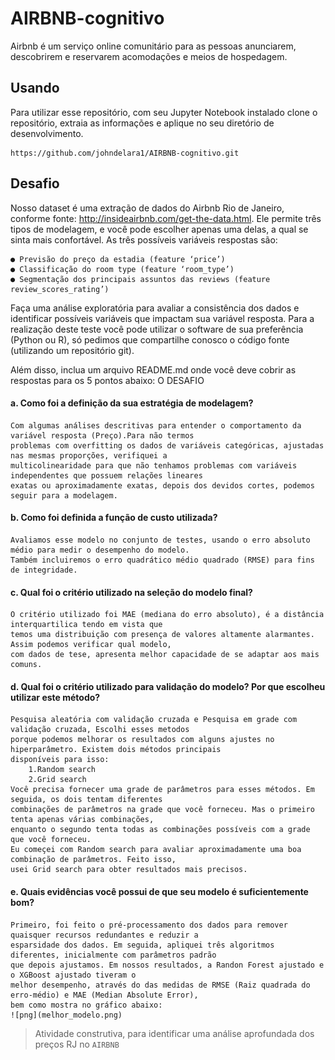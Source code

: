 
# AIRBNB-cognitivo
Airbnb é um serviço online comunitário para as pessoas anunciarem, descobrirem e reservarem acomodações e meios de hospedagem.

## Usando
Para utilizar esse repositório, com  seu Jupyter Notebook instalado clone o repositório, extraia as informações  e aplique no seu diretório de desenvolvimento.

```
https://github.com/johndelara1/AIRBNB-cognitivo.git
```

## Desafio
Nosso dataset é uma extração de dados do Airbnb Rio de
Janeiro, conforme fonte:
http://insideairbnb.com/get-the-data.html.
Ele permite três tipos de modelagem, e você pode escolher
apenas uma delas, a qual se sinta mais confortável. As três
possíveis variáveis respostas são:

    ● Previsão do preço da estadia (feature ‘price’)
    ● Classificação do room type (feature ‘room_type’)
    ● Segmentação dos principais assuntos das reviews (feature review_scores_rating’)
    
Faça uma análise exploratória para avaliar a consistência
dos dados e identificar possíveis variáveis que impactam
sua variável resposta.
Para a realização deste teste você pode utilizar o software
de sua preferência (Python ou R), só pedimos que
compartilhe conosco o código fonte (utilizando um
repositório git).

Além disso, inclua um arquivo README.md
onde você deve cobrir as respostas para os 5 pontos abaixo:
O DESAFIO


#### a. Como foi a definição da sua estratégia de modelagem?
    Com algumas análises descritivas para entender o comportamento da variável resposta (Preço).Para não termos 
    problemas com overfitting os dados de variáveis categóricas, ajustadas nas mesmas proporções, verifiquei a
    multicolinearidade para que não tenhamos problemas com variáveis independentes que possuem relações lineares 
    exatas ou aproximadamente exatas, depois dos devidos cortes, podemos seguir para a modelagem.     
     
#### b. Como foi definida a função de custo utilizada?
    Avaliamos esse modelo no conjunto de testes, usando o erro absoluto médio para medir o desempenho do modelo. 
    Também incluiremos o erro quadrático médio quadrado (RMSE) para fins de integridade.
#### c. Qual foi o critério utilizado na seleção do modelo final?
    O critério utilizado foi MAE (mediana do erro absoluto), é a distância interquartilica tendo em vista que 
    temos uma distribuição com presença de valores altamente alarmantes. Assim podemos verificar qual modelo, 
    com dados de tese, apresenta melhor capacidade de se adaptar aos mais comuns.
#### d. Qual foi o critério utilizado para validação do modelo? Por que escolheu utilizar este método?
    Pesquisa aleatória com validação cruzada e Pesquisa em grade com validação cruzada, Escolhi esses metodos 
    porque podemos melhorar os resultados com alguns ajustes no hiperparâmetro. Existem dois métodos principais
    disponíveis para isso:
        1.Random search
        2.Grid search
    Você precisa fornecer uma grade de parâmetros para esses métodos. Em seguida, os dois tentam diferentes 
    combinações de parâmetros na grade que você forneceu. Mas o primeiro tenta apenas várias combinações, 
    enquanto o segundo tenta todas as combinações possíveis com a grade que você forneceu.
    Eu começei com Random search para avaliar aproximadamente uma boa combinação de parâmetros. Feito isso, 
    usei Grid search para obter resultados mais precisos.
#### e. Quais evidências você possui de que seu modelo é suficientemente bom?
    Primeiro, foi feito o pré-processamento dos dados para remover quaisquer recursos redundantes e reduzir a 
    esparsidade dos dados. Em seguida, apliquei três algoritmos diferentes, inicialmente com parâmetros padrão 
    que depois ajustamos. Em nossos resultados, a Randon Forest ajustado e o XGBoost ajustado tiveram o 
    melhor desempenho, através do das medidas de RMSE (Raiz quadrada do erro-médio) e MAE (Median Absolute Error), 
    bem como mostra no gráfico abaixo:
    ![png](melhor_modelo.png)
    
> Atividade construtiva, para identificar uma análise aprofundada dos preços RJ no `AIRBNB`

